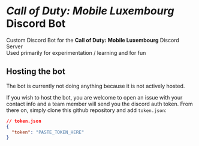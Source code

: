 # *Call of Duty: Mobile Luxembourg* Discord Bot

Custom Discord Bot for the **Call of Duty: Mobile Luxembourg** Discord Server \
Used primarily for experimentation / learning and for fun

## Hosting the bot
The bot is currently not doing anything because it is not actively hosted.

If you wish to host the bot, you are welcome to open an issue with your contact info and a team member will send you the discord auth token. From there on, simply clone this github repository and add `token.json`:
``` json
// token.json
{
  "token": "PASTE_TOKEN_HERE"
}
```
